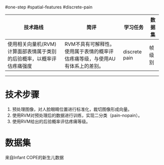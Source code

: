 #one-step 
#spatial-features 
#discrete-pain

| 技术路线                                  | 简评                                       | 学习任务          | 数据集 |
| ------------------------------------- | ---------------------------------------- | ------------- | --- |
| 使用相关向量机(RVM)计算面部表情属于类别的后验概率，以概率评估疼痛强度 | RVM不具有可解释性。使用属于表情的概率评估疼痛等级，与使用AU有体系上的差别。 | discrete pain | 帧级别 |


------

# 技术步骤
1. 预处理图像，对人脸眼睛位置进行标准化，裁切图像形成向量。
2. 使用RVM对预处理后的数据进行训练，实现二分类（pain-nopain）。
3. 使用RVM给出的后验概率评估疼痛等级。
# 数据集
来自Infant COPE的新生儿数据